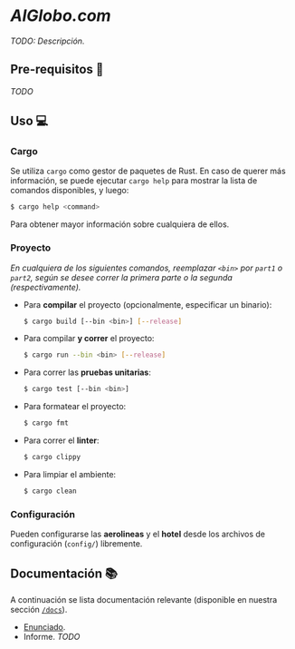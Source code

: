 # _AlGlobo.com_

_TODO: Descripción._

## Pre-requisitos :wrench:

_TODO_

## Uso :computer:

### Cargo

Se utiliza `cargo` como gestor de paquetes de Rust. En caso de querer más información, se puede ejecutar `cargo help` para mostrar la lista de comandos disponibles, y luego:

```bash
$ cargo help <command>
```

Para obtener mayor información sobre cualquiera de ellos.

### Proyecto

_En cualquiera de los siguientes comandos, reemplazar `<bin>` por `part1` o `part2`, según se desee correr la primera parte o la segunda (respectivamente)._

-   Para **compilar** el proyecto (opcionalmente, especificar un binario):
    ```bash
    $ cargo build [--bin <bin>] [--release]
    ```
-   Para compilar **y correr** el proyecto:
    ```bash
    $ cargo run --bin <bin> [--release]
    ```
-   Para correr las **pruebas unitarias**:
    ```bash
    $ cargo test [--bin <bin>]
    ```
-   Para formatear el proyecto:
    ```bash
    $ cargo fmt
    ```
-   Para correr el **linter**:
    ```bash
    $ cargo clippy
    ```
-   Para limpiar el ambiente:
    ```bash
    $ cargo clean
    ```

### Configuración

Pueden configurarse las **aerolineas** y el **hotel** desde los archivos de configuración (`config/`) libremente.

## Documentación :books:

A continuación se lista documentación relevante (disponible en nuestra sección [`/docs`](./docs)).

-   [Enunciado](./docs/Enunciado.md).
-   Informe. _TODO_
